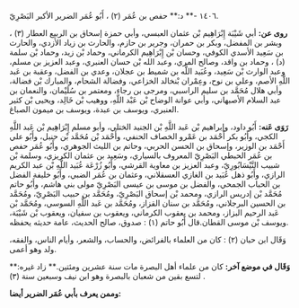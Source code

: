 ١٤٠٦ -** د:** حفص بن عُمَر (٢) ، أَبُو عُمَر الضرير الأكبر البَصْرِيّ.

**روى عن:** أبي شَيْبَة إِبْرَاهِيم بْن عثمان العبسي، وأبي حمزة إسحاق بن الربيع العطار (٣) ، وبشر بن المفضل، وبكر بن حمران، وجرير بن حازم، والحارث بن زياد الأزدي، والحارث بن سَعِيد الأسدي الكوفي، وحسان بْن إِبْرَاهِيم الكرماني، وحماد بْن زيد، وحماد بْن سلمة (د) ، وحماد بن واقد، وصالح المري، وعبد الله بْن حسان العنبري، وعبد العزيز بن مسلم، وعبد الوارث بْن سَعِيد، وعُبَيد اللَّه بن شميط بن عجلان، وعدي بن الفضل، وعقبة بن عَبد اللَّهِ الأصم، وعلي بن نوح، وعِمْران بْنخالد الخزاعي، وفضالة الشحام، والمبارك بْن فضالة، وأبي هلال مُحَمَّد بن سليم الراسبي، ومرجى بن رجاء، ومعتمر بن سُلَيْمان، والنعمان بن عبد السلام الأصبهاني، وأبي عوانة الوضاح بْن عَبْد اللَّهِ، ووهيب بْن خَالِد، ويحيى بْن كثير العنبري، ويوسف بن عبدة، ويوسف بن ميمون الصباغ.

**رَوَى عَنه:** أَبُو داود، وإبراهيم بْن عَبد اللَّهِ بْن الجنيد الختلي، وأبو مسلم إِبْرَاهِيم بْن عَبد اللَّهِ الكجي، وأَبُو بكر أَحْمَد بن عَمْرو الخصاف الحنفي، وأَحْمَد بْن مُحَمَّد بْن حنبل، وأَبُو علي أَحْمَد بن الوزير، وإسحاق بن الحسن الحربي، وحاتم بن الليث الجوهري، وأَبُو عُمَر حفص بن عُمَر الحبطي البَصْرِيّ المعروف بالسياري، وسَعِيد بن عثمان الكريزي، وسلمة بْن شبيب النَّيْسَابُورِيّ، وعبد العزيز بن معاوية القرشي، وأَبُو زُرْعَة عُبَيد اللَّهِ بْن عبد الكريم الرازي، وأَبُو ذهل عُبَيد بن الغازي العسقلاني، وعثمان بن عُمَر الضبي، وأَبُو خليفة الفضل بن الحباب الجمحي، والفضل بن موسى بن عيسى البَصْرِيّ مولى بني هاشم، وأَبُو حاتم مُحَمَّد بْن إدريس الرازي، ومحمد بْن إسحاق البَصْرِيّ، ومُحَمَّد بن حبيب البَصْرِيّ، ومُحَمَّد بن الحسين البرجلاني، ومُحَمَّد بن سنان القزاز، ومُحَمَّد بن عَبد اللَّهِ السوسي، ومُحَمَّد بْن عَبد الرحيم البزاز، ومحمد بن يعقوب الكرماني، ويعقوب بن سفيان، ويعقوب بْن شَيْبَة، ويوسف بْن موسى القطان.قال أَبُو حاتم (١) : صدوق، صالح الحديث، عامة حديثه يحفظه.

وَقَال ابن حبان (٢) : كان من العلماء بالفرائض، والحساب، والشعر، وأيام الناس، والفقه، ولد وهو أعمى.

**وَقَال في موضع آخر:** كان من علماء أهل البصرة مات سنة عشرين ومئتين.** زاد غيره:** لتسع بقين من شعبان بالبصرة وهو ابن نيف وسبعين سنة (٣) .

**وممن يعرف بأبي عُمَر الضرير أيضا:**